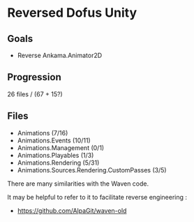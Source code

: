 # Reversed Dofus Unity

## Goals
- Reverse Ankama.Animator2D

## Progression
26 files / (67 + 15?)

## Files
- Animations (7/16)
- Animations.Events (10/11)
- Animations.Management (0/1)
- Animations.Playables (1/3)
- Animations.Rendering (5/31)
- Animations.Sources.Rendering.CustomPasses (3/5)

There are many similarities with the Waven code.

It may be helpful to refer to it to facilitate reverse engineering :
- https://github.com/AlpaGit/waven-old